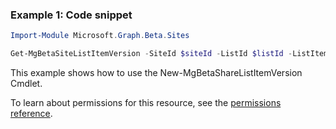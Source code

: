 ### Example 1: Code snippet

```powershell
Import-Module Microsoft.Graph.Beta.Sites

Get-MgBetaSiteListItemVersion -SiteId $siteId -ListId $listId -ListItemId $listItemId
```
This example shows how to use the New-MgBetaShareListItemVersion Cmdlet.

To learn about permissions for this resource, see the [permissions reference](/graph/permissions-reference).

